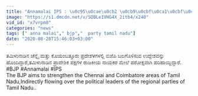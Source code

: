 ```yaml
---
title: "Annamalai IPS : \u0c95\u0cae\u0cb2 \u0cb9\u0cbf\u0ca1\u0cbf\u0ca6\u0cc1 \u0c95\u0cae\u0cbe\u0cb2\u0ccd \u0cae\u0cbe\u0ca1\u0ccd\u0ca4\u0cbe\u0cb0 \u0cb8\u0cbf\u0c82\u0c97\u0c82 Oneindia Kannada"
image: "https://s1.dmcdn.net/v/SQBLe1VHG4X_2itb4/x240"
vid_id: "x7vrpm0"
categories: "news"
tags: [" anna malai"," bjp","  party tamil nadu"]
date: "2020-08-28T15:46:03+03:00"
---
```

ತಮಿಳುನಾಡಿನ ಚೆನ್ನೈ ಮತ್ತು ಕೊಯಂಬತ್ತೂರು ಪ್ರದೇಶvಗಳಲ್ಲಿ ಬಿಜೆಪಿ ಬಲಗೊಳಿಸುವ ಉದ್ದೇಶವನ್ನು ಹೊಂದಿದ್ದಾರೆ,ತಮಿಳುನಾಡಿನ ಪ್ರಾದೇಶಿಕ ಪಕ್ಷಗಳ ರಾಜಕೀಯ ನಾಯಕರ ಮೇಲೆ ಪರೋಕ್ಷವಾಗಿ ಹರಿಹಾಯ್ದಿದ್ದಾರೆ.  <br>#BJP #Annamalai #IPS   <br>The BJP aims to strengthen the Chennai and Coimbatore areas of Tamil Nadu,Indirectly flowing over the political leaders of the regional parties of Tamil Nadu..
